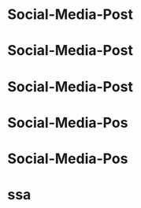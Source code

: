 # Social-Media-Post
# Social-Media-Post
# Social-Media-Post
# Social-Media-Pos
# Social-Media-Pos
# ssa
